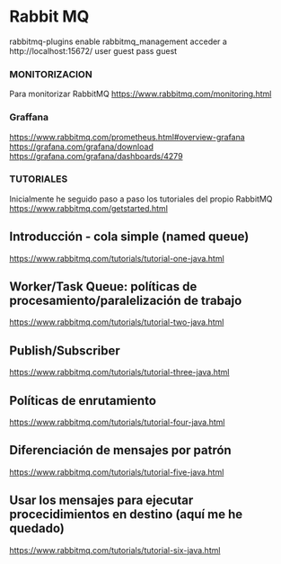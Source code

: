 # Rabbit MQ
rabbitmq-plugins enable rabbitmq_management
acceder a http://localhost:15672/ user guest pass guest

### MONITORIZACION
Para monitorizar RabbitMQ 
https://www.rabbitmq.com/monitoring.html

### Graffana
https://www.rabbitmq.com/prometheus.html#overview-grafana
https://grafana.com/grafana/download
https://grafana.com/grafana/dashboards/4279

### TUTORIALES
Inicialmente he seguido paso a paso los tutoriales del propio RabbitMQ
https://www.rabbitmq.com/getstarted.html

Introducción - cola simple (named queue)
---
https://www.rabbitmq.com/tutorials/tutorial-one-java.html

Worker/Task Queue: políticas de procesamiento/paralelización de trabajo
---
https://www.rabbitmq.com/tutorials/tutorial-two-java.html

Publish/Subscriber
---
https://www.rabbitmq.com/tutorials/tutorial-three-java.html

Políticas de enrutamiento
---
https://www.rabbitmq.com/tutorials/tutorial-four-java.html

Diferenciación de mensajes por patrón
---
https://www.rabbitmq.com/tutorials/tutorial-five-java.html

Usar los mensajes para ejecutar procecidimientos en destino (aquí me he quedado)
----
https://www.rabbitmq.com/tutorials/tutorial-six-java.html
